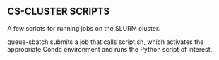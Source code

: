 ## CS-CLUSTER SCRIPTS

A few scripts for running jobs on the SLURM cluster.

queue-sbatch submits a job that calls script.sh, which
activates the appropriate Conda environment and runs
the Python script of interest.